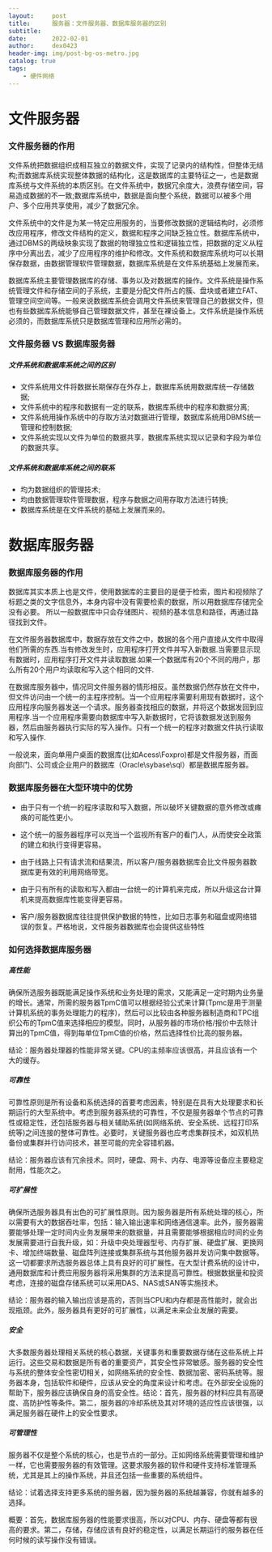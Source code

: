 ```yaml
---
layout:     post
title:      服务器：文件服务器、数据库服务器的区别
subtitle:   
date:       2022-02-01
author:     dex0423
header-img: img/post-bg-os-metro.jpg
catalog: true
tags:
    - 硬件网络
---
```



# 文件服务器

### 文件服务器的作用

文件系统把数据组织成相互独立的数据文件，实现了记录内的结构性，但整体无结构;而数据库系统实现整体数据的结构化，这是数据库的主要特征之一，也是数据库系统与文件系统的本质区别。在文件系统中，数据冗余度大，浪费存储空间，容易造成数据的不一致;数据库系统中，数据是面向整个系统，数据可以被多个用户、多个应用共享使用，减少了数据冗余。

文件系统中的文件是为某一特定应用服务的，当要修改数据的逻辑结构时，必须修改应用程序，修改文件结构的定义，数据和程序之间缺乏独立性。数据库系统中，通过DBMS的两级映象实现了数据的物理独立性和逻辑独立性，把数据的定义从程序中分离出去，减少了应用程序的维护和修改。文件系统和数据库系统均可以长期保存数据，由数据管理软件管理数据，数据库系统是在文件系统基础上发展而来。

数据库系统主要管理数据库的存储、事务以及对数据库的操作。文件系统是操作系统管理文件和存储空间的子系统，主要是分配文件所占的簇、盘块或者建立FAT、管理空间空间等。一般来说数据库系统会调用文件系统来管理自己的数据文件，但也有些数据库系统能够自己管理数据文件，甚至在裸设备上。文件系统是操作系统必须的，而数据库系统只是数据库管理和应用所必需的。

### 文件服务器 VS 数据库服务器

##### 文件系统和数据库系统之间的区别

- 文件系统用文件将数据长期保存在外存上，数据库系统用数据库统一存储数据;
- 文件系统中的程序和数据有一定的联系，数据库系统中的程序和数据分离;
- 文件系统用操作系统中的存取方法对数据进行管理，数据库系统用DBMS统一管理和控制数据;
- 文件系统实现以文件为单位的数据共享，数据库系统实现以记录和字段为单位的数据共享。

##### 文件系统和数据库系统之间的联系

- 均为数据组织的管理技术;
- 均由数据管理软件管理数据，程序与数据之间用存取方法进行转换;
- 数据库系统是在文件系统的基础上发展而来的。


# 数据库服务器

### 数据库服务器的作用

数据库其实本质上也是文件，使用数据库的主要目的是便于检索，图片和视频除了标题之类的文字信息外，本身内容中没有需要检索的数据，所以用数据库存储完全没有必要。 所以一般数据库中只会存储图片、视频的基本信息和路径，再通过路径找到文件。

在文件服务器数据库中，数据存放在文件之中，数据的各个用户直接从文件中取得他们所需的东西.当有修改发生时，应用程序打开文件并写入新数据.当需要显示现有数据时，应用程序打开文件并读取数据.如果一个数据库有20个不同的用户，那么所有20个用户均读取和写入这个相同的文件.

在数据库服务器中，情况同文件服务器的情形相反。虽然数据仍然存放在文件中，但文件访问由一个统一的主程序控制。当一个应用程序需要利用现有数据时，这个应用程序向服务器发送一个请求。服务器查找相应的数据，并将这个数据发回到应用程序.当一个应用程序需要向数据库中写入新数据时，它将该数据发送到服务器，然后由服务器执行实际的写入操作。只有一个统一的程序对数据文件执行读取和写入操作.

一般说来，面向单用户桌面的数据库(比如Acess\Foxpro)都是文件服务器，而面向部门、公司或企业用户的数据库（Oracle\sybase\sql）都是数据库服务器。

### 数据库服务器在大型环境中的优势

- 由于只有一个统一的程序读取和写入数据，所以破坏关键数据的意外修改或瘫痪的可能性更小。

- 这个统一的服务器程序可以充当一个监视所有客户的看门人，从而使安全政策的建立和执行变得更容易。

- 由于线路上只有请求流和结果流，所以客户/服务器数据库会比文件服务器数据库更有效的利用网络带宽。

- 由于只有所有的读取和写入都由一台统一的计算机来完成，所以升级这台计算机来提高数据库性能变得更容易。

- 客户/服务器数据库往往提供保护数据的特性，比如日志事务和磁盘或网络错误的恢复。严格地说，文件服务器数据库也会提供这些特性

### 如何选择数据库服务器

##### 高性能

确保所选服务器既能满足操作系统和业务处理的需求，又能满足一定时期内业务量的增长。通常，所需的服务器TpmC值可以根据经验公式来计算(Tpmc是用于测量计算机系统的事务处理能力的程序)，然后可以比较由各种服务器制造商和TPC组织公布的TpmC值来选择相应的模型。同时，从服务器的市场价格/报价中去除计算出的TpmC值，得到每单位TpmC值的价格，然后选择性价比高的服务器。

结论：服务器处理器的性能非常关键。CPU的主频率应该很高，并且应该有一个大的缓存。

##### 可靠性

可靠性原则是所有设备和系统选择的首要考虑因素，特别是在具有大处理要求和长期运行的大型系统中。考虑到服务器系统的可靠性，不仅是服务器单个节点的可靠性或稳定性，还包括服务器与相关辅助系统(如网络系统、安全系统、远程打印系统等)之间连接的整体可靠性。必要时，关键服务器也应考虑集群技术，如双机热备份或集群并行访问技术，甚至可能的完全容错机器。

结论：服务器应该有冗余技术。同时，硬盘、网卡、内存、电源等设备应主要稳定耐用，性能次之。

##### 可扩展性

确保所选服务器具有出色的可扩展性原则。因为服务器是所有系统处理的核心，所以需要有大的数据吞吐率，包括：输入输出速率和网络通信速率。此外，服务器需要能够处理一定时间内业务发展带来的数据量，并且需要能够根据相应时间的业务发展需要进行自我升级，如：升级中央处理器型号、内存扩展、硬盘扩展、更换网卡、增加终端数量、磁盘阵列连接或集群系统与其他服务器并发访问集中数据等。这一切都要求所选服务器总体上具有良好的可扩展性。在大型计费系统的设计中，通用数据库和计费应用服务器将采用集群的方法来提高可靠性。根据数据量和投资考虑，连接的磁盘存储系统可以采用DAS、NAS或SAN等实施技术。

结论：服务器的输入输出应该是高的，否则当CPU和内存都是高性能时，就会出现瓶颈。此外，服务器具有更好的可扩展性，以满足未来企业发展的需要。

##### 安全

大多数服务器处理相关系统的核心数据，关键事务和重要数据存储在这些系统上并运行。这些交易和数据是所有者的重要资产，其安全性非常敏感。服务器的安全性与系统的整体安全性密切相关，如网络系统的安全性、数据加密、密码系统等。服务器本身，包括软件和硬件，应该从安全的角度来设计和考虑。在外部安全设施的帮助下，服务器应该确保自身的高安全性。结论：首先，服务器的材料应具有高硬度、高防护性等条件。第二，服务器的冷却系统及其对环境的适应性应该很强，以满足服务器在硬件上的安全性要求。

##### 可管理性

服务器不仅是整个系统的核心，也是节点的一部分。正如网络系统需要管理和维护一样，它也需要服务器的有效管理。这要求服务器的软件和硬件支持标准管理系统，尤其是其上的操作系统，并且还包括一些重要的系统组件。

结论：试着选择支持更多系统的服务器，因为服务器的系统越兼容，你就有越多的选择。

概要：首先，数据库服务器的性能要求很高，所以对CPU、内存、硬盘等都有很高的要求。第二，存储，存储应该有良好的稳定性，以满足长期运行的服务器在任何时候的读写操作没有错误。